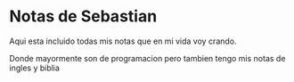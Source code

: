 # Notas de Sebastian 
Aqui esta incluido todas mis notas que en mi vida voy crando. 

Donde mayormente son de programacion pero tambien tengo mis notas de ingles y biblia

